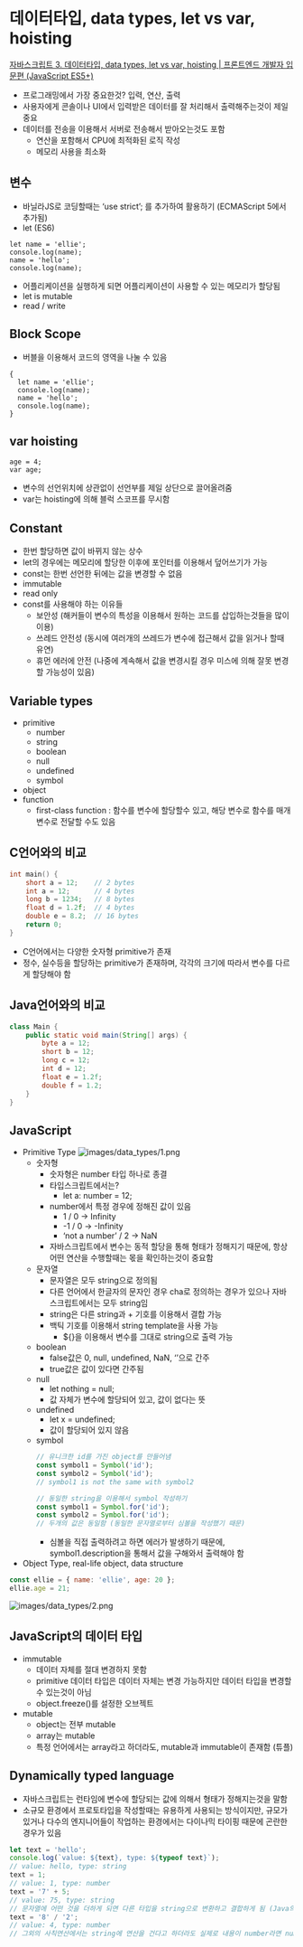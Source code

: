 # 데이터타입, data types, let vs var, hoisting

[자바스크립트 3. 데이터타입, data types, let vs var, hoisting | 프론트엔드 개발자 입문편 (JavaScript ES5+)](https://youtu.be/OCCpGh4ujb8)

- 프로그래밍에서 가장 중요한것? 입력, 연산, 출력
- 사용자에게 콘솔이나 UI에서 입력받은 데이터를 잘 처리해서 출력해주는것이 제일 중요
- 데이터를 전송을 이용해서 서버로 전송해서 받아오는것도 포함
  - 연산을 포함해서 CPU에 최적화된 로직 작성
  - 메모리 사용을 최소화

## 변수

- 바닐라JS로 코딩할때는 ‘use strict’; 를 추가하여 활용하기 (ECMAScript 5에서 추가됨)
- let (ES6)

```tsx
let name = 'ellie';
console.log(name);
name = 'hello';
console.log(name);
```

- 어플리케이션을 실행하게 되면 어플리케이션이 사용할 수 있는 메모리가 할당됨
- let is mutable
- read / write

## Block Scope

- 버블을 이용해서 코드의 영역을 나눌 수 있음

```tsx
{
  let name = 'ellie';
  console.log(name);
  name = 'hello';
  console.log(name);
}
```

## var hoisting

```tsx
age = 4;
var age;
```

- 변수의 선언위치에 상관없이 선언부를 제일 상단으로 끌어올려줌
- var는 hoisting에 의해 블럭 스코프를 무시함

## Constant

- 한번 할당하면 값이 바뀌지 않는 상수
- let의 경우에는 메모리에 할당한 이후에 포인터를 이용해서 덮어쓰기가 가능
- const는 한번 선언한 뒤에는 값을 변경할 수 없음
- immutable
- read only
- const를 사용해야 하는 이유들
  - 보안성 (해커들이 변수의 특성을 이용해서 원하는 코드를 삽입하는것들을 많이 이용)
  - 쓰레드 안전성 (동시에 여러개의 쓰레드가 변수에 접근해서 값을 읽거나 할때 유연)
  - 휴먼 에러에 안전 (나중에 계속해서 값을 변경시킬 경우 미스에 의해 잘못 변경할 가능성이 있음)

## Variable types

- primitive
  - number
  - string
  - boolean
  - null
  - undefined
  - symbol
- object
- function
  - first-class function : 함수를 변수에 할당할수 있고, 해당 변수로 함수를 매개변수로 전달할 수도 있음

## C언어와의 비교

```c
int main() {
	short a = 12;    // 2 bytes
	int a = 12;      // 4 bytes
	long b = 1234;   // 8 bytes
	float d = 1.2f;  // 4 bytes
	double e = 8.2;  // 16 bytes
	return 0;
}
```

- C언어에서는 다양한 숫자형 primitive가 존재
- 정수, 실수등을 할당하는 primitive가 존재하며, 각각의 크기에 따라서 변수를 다르게 할당해야 함

## Java언어와의 비교

```java
class Main {
	public static void main(String[] args) {
		byte a = 12;
		short b = 12;
		long c = 12;
		int d = 12;
		float e = 1.2f;
		double f = 1.2;
	}
}
```

## JavaScript

- Primitive Type
  ![images/data_types/1.png](images/data_types/1.png)
  - 숫자형
    - 숫자형은 number 타입 하나로 종결
    - 타입스크립트에서는?
      - let a: number = 12;
    - number에서 특정 경우에 정해진 값이 있음
      - 1 / 0 → Infinity
      - -1 / 0 → -Infinity
      - ‘not a number’ / 2 → NaN
    - 자바스크립트에서 변수는 동적 할당을 통해 형태가 정해지기 때문에, 항상 어떤 연산을 수행할때는 몫을 확인하는것이 중요함
  - 문자열
    - 문자열은 모두 string으로 정의됨
    - 다른 언어에서 한글자의 문자인 경우 cha로 정의하는 경우가 있으나 자바스크립트에서는 모두 string임
    - string은 다른 string과 + 기호를 이용해서 결합 가능
    - 백틱 기호를 이용해서 string template을 사용 가능
      - ${}을 이용해서 변수를 그대로 string으로 출력 가능
  - boolean
    - false값은 0, null, undefined, NaN, ‘’으로 간주
    - true값은 값이 있다면 간주됨
  - null
    - let nothing = null;
    - 값 자체가 변수에 할당되어 있고, 값이 없다는 뜻
  - undefined
    - let x = undefined;
    - 값이 할당되어 있지 않음
  - symbol
    ```jsx
    // 유니크한 id를 가진 object를 만들어냄
    const symbol1 = Symbol('id');
    const symbol2 = Symbol('id');
    // symbol1 is not the same with symbol2
    ```
    ```jsx
    // 동일한 string을 이용해서 symbol 작성하기
    const symbol1 = Symbol.for('id');
    const symbol2 = Symbol.for('id');
    // 두개의 값은 동일함 (동일한 문자열로부터 심볼을 작성했기 때문)
    ```
    - 심볼을 직접 출력하려고 하면 에러가 발생하기 때문에, symbol1.description을 통해서 값을 구해와서 출력해야 함
- Object Type, real-life object, data structure

```jsx
const ellie = { name: 'ellie', age: 20 };
ellie.age = 21;
```

![images/data_types/2.png](images/data_types/2.png)

## JavaScript의 데이터 타입

- immutable
  - 데이터 자체를 절대 변경하지 못함
  - primitive 데이터 타입은 데이터 자체는 변경 가능하지만 데이터 타입을 변경할 수 있는것이 아님
  - object.freeze()를 설정한 오브젝트
- mutable
  - object는 전부 mutable
  - array는 mutable
  - 특정 언어에서는 array라고 하더라도, mutable과 immutable이 존재함 (튜플)

## Dynamically typed language

- 자바스크립트는 런타임에 변수에 할당되는 값에 의해서 형태가 정해지는것을 말함
- 소규모 환경에서 프로토타입을 작성할때는 유용하게 사용되는 방식이지만, 규모가 있거나 다수의 엔지니어들이 작업하는 환경에서는 다이나믹 타이핑 때문에 곤란한 경우가 있음

```jsx
let text = 'hello';
console.log(`value: ${text}, type: ${typeof text}`);
// value: hello, type: string
text = 1;
// value: 1, type: number
text = '7' + 5;
// value: 75, type: string
// 문자열에 어떤 것을 더하게 되면 다른 타입을 string으로 변환하고 결합하게 됨 (Java의 특성과 동일)
text = '8' / '2';
// value: 4, type: number
// 그외의 사칙연산에서는 string에 연산을 건다고 하더라도 실제로 내용이 number라면 number간의 연산이 됨
```
